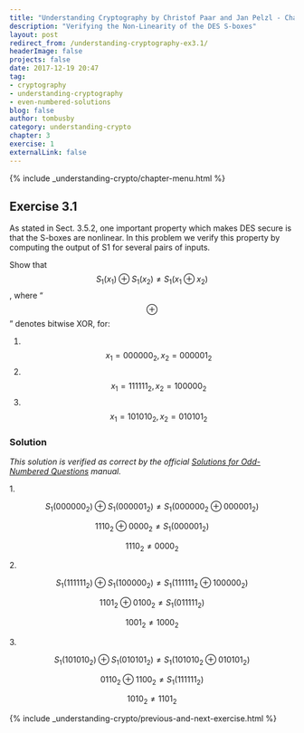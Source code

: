 ```yaml
---
title: "Understanding Cryptography by Christof Paar and Jan Pelzl - Chapter 3 Solutions - Ex3.1"
description: "Verifying the Non-Linearity of the DES S-boxes"
layout: post
redirect_from: /understanding-cryptography-ex3.1/
headerImage: false
projects: false
date: 2017-12-19 20:47
tag:
- cryptography
- understanding-cryptography
- even-numbered-solutions
blog: false
author: tombusby
category: understanding-crypto
chapter: 3
exercise: 1
externalLink: false
---
```


{% include _understanding-crypto/chapter-menu.html %}

## Exercise 3.1

As stated in Sect. 3.5.2, one important property which makes DES secure is that the S-boxes are nonlinear. In this problem we verify this property by computing the output of S1 for several pairs of inputs.

Show that $$ S_1(x_1) \oplus S_1(x_2) \neq S_1(x_1 \oplus x_2) $$, where “$$\oplus$$” denotes bitwise XOR, for:

1. &nbsp; $$ x_1 = 000000_2, x_2 = 000001_2 $$
2. &nbsp; $$ x_1 = 111111_2, x_2 = 100000_2 $$
3. &nbsp; $$ x_1 = 101010_2, x_2 = 010101_2 $$

### Solution

*This solution is verified as correct by the official [Solutions for Odd-Numbered Questions](http://wiki.crypto.rub.de/Buch/en/download/Understanding_Cryptography_Odd_Solutions.pdf) manual.*

1\.

$$ S_1(000000_2) \oplus S_1(000001_2) \neq S_1(000000_2 \oplus 000001_2) $$

$$ 1110_2 \oplus 0000_2 \neq S_1(000001_2) $$

$$ 1110_2 \neq 0000_2 $$

2\.

$$ S_1(111111_2) \oplus S_1(100000_2) \neq S_1(111111_2 \oplus 100000_2) $$

$$ 1101_2 \oplus 0100_2 \neq S_1(011111_2) $$

$$ 1001_2 \neq 1000_2 $$

3\.

$$ S_1(101010_2) \oplus S_1(010101_2) \neq S_1(101010_2 \oplus 010101_2) $$

$$ 0110_2 \oplus 1100_2 \neq S_1(111111_2) $$

$$ 1010_2 \neq 1101_2 $$

{% include _understanding-crypto/previous-and-next-exercise.html %}
